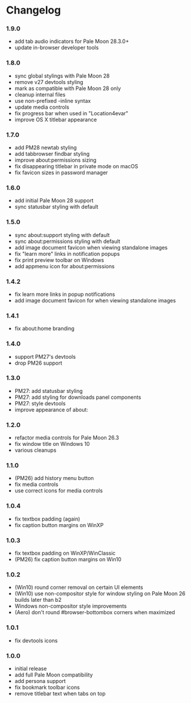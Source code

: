 # Changelog

### 1.9.0
- add tab audio indicators for Pale Moon 28.3.0+
- update in-browser developer tools

### 1.8.0
- sync global stylings with Pale Moon 28
- remove v27 devtools styling
- mark as compatible with Pale Moon 28 only
- cleanup internal files
- use non-prefixed -inline syntax
- update media controls
- fix progress bar when used in "Location4evar"
- improve OS X titlebar appearance

### 1.7.0
- add PM28 newtab styling
- add tabbrowser findbar styling
- improve about:permissions sizing
- fix disappearing titlebar in private mode on macOS
- fix favicon sizes in password manager

### 1.6.0
- add initial Pale Moon 28 support
- sync statusbar styling with default

### 1.5.0
- sync about:support styling with default
- sync about:permissions styling with default
- add image document favicon when viewing standalone images
- fix "learn more" links in notification popups
- fix print preview toolbar on Windows
- add appmenu icon for about:permissions

### 1.4.2
- fix learn more links in popup notifications
- add image document favicon for when viewing standalone images

### 1.4.1
- fix about:home branding

### 1.4.0
- support PM27's devtools
- drop PM26 support

### 1.3.0
- PM27: add statusbar styling
- PM27: add styling for downloads panel components
- PM27: style devtools
- improve appearance of about:

### 1.2.0
- refactor media controls for Pale Moon 26.3
- fix window title on Windows 10
- various cleanups

### 1.1.0
- (PM26) add history menu button
- fix media controls
- use correct icons for media controls

### 1.0.4
- fix textbox padding (again)
- fix caption button margins on WinXP

### 1.0.3
- fix textbox padding on WinXP/WinClassic
- (PM26) fix caption button margins on Win10

### 1.0.2
- (Win10) round corner removal on certain UI elements
- (Win10) use non-compositor style for window styling on Pale Moon 26 builds later than b2
- Windows non-compositor style improvements
- (Aero) don't round #browser-bottombox corners when maximized

### 1.0.1
- fix devtools icons

### 1.0.0
- initial release
- add full Pale Moon compatibility
- add persona support
- fix bookmark toolbar icons
- remove titlebar text when tabs on top